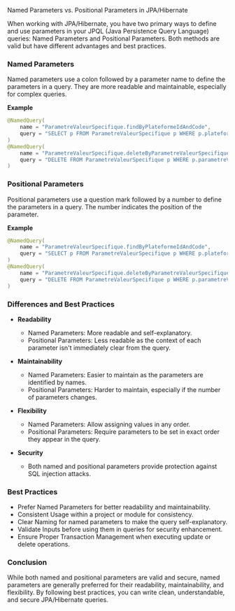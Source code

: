 Named Parameters vs. Positional Parameters in JPA/Hibernate

When working with JPA/Hibernate, you have two primary ways to define and use parameters in your JPQL (Java Persistence Query Language) queries: Named Parameters and Positional Parameters. Both methods are valid but have different advantages and best practices.

### Named Parameters
Named parameters use a colon followed by a parameter name to define the parameters in a query. They are more readable and maintainable, especially for complex queries.

**Example**
```java
@NamedQuery(
    name = "ParametreValeurSpecifique.findByPlateformeIdAndCode",
    query = "SELECT p FROM ParametreValeurSpecifique p WHERE p.plateformeId = :plateformeId AND p.code = :code"
)
@NamedQuery(
    name = "ParametreValeurSpecifique.deleteByParametreValeurSpecifiqueIdAndPlateformeId",
    query = "DELETE FROM ParametreValeurSpecifique p WHERE p.parametreValeurSpecifiqueId = :parametreValeurSpecifiqueId AND p.plateformeId = :plateformeId"
)
```

### Positional Parameters
Positional parameters use a question mark followed by a number to define the parameters in a query. The number indicates the position of the parameter.

**Example**
```java
@NamedQuery(
    name = "ParametreValeurSpecifique.findByPlateformeIdAndCode",
    query = "SELECT p FROM ParametreValeurSpecifique p WHERE p.plateformeId = ?1 AND p.code = ?2"
)
@NamedQuery(
    name = "ParametreValeurSpecifique.deleteByParametreValeurSpecifiqueIdAndPlateformeId",
    query = "DELETE FROM ParametreValeurSpecifique p WHERE p.parametreValeurSpecifiqueId = ?1 AND p.plateformeId = ?2"
)
```

### Differences and Best Practices

- **Readability**
  - Named Parameters: More readable and self-explanatory.
  - Positional Parameters: Less readable as the context of each parameter isn't immediately clear from the query.
  
- **Maintainability**
  - Named Parameters: Easier to maintain as the parameters are identified by names.
  - Positional Parameters: Harder to maintain, especially if the number of parameters changes.
  
- **Flexibility**
  - Named Parameters: Allow assigning values in any order.
  - Positional Parameters: Require parameters to be set in exact order they appear in the query.

- **Security**
  - Both named and positional parameters provide protection against SQL injection attacks.

### Best Practices

- Prefer Named Parameters for better readability and maintainability.
- Consistent Usage within a project or module for consistency.
- Clear Naming for named parameters to make the query self-explanatory.
- Validate Inputs before using them in queries for security enhancement.
- Ensure Proper Transaction Management when executing update or delete operations.

### Conclusion

While both named and positional parameters are valid and secure, named parameters are generally preferred for their readability, maintainability, and flexibility. By following best practices, you can write clean, understandable, and secure JPA/Hibernate queries.